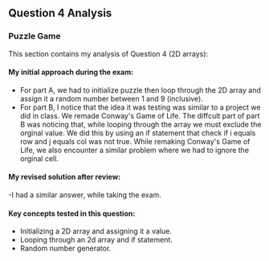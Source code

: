 ## Question 4 Analysis
### Puzzle Game

This section contains my analysis of Question 4 (2D arrays):

#### My initial approach during the exam:
- For part A, we had to initialize puzzle then loop through the 2D array and assign it a random number between 1 and 9 (inclusive). 
- For part B, I notice that the idea it was testing was similar to a project we did in class. We remade Conway's Game of Life. The diffcult part of part B was noticing that, while looping through the array we must exclude the orginal value. We did this by using an if statement that check if i equals row and j equals col was not true. While remaking Conway's Game of Life, we also encounter a similar problem where we had to ignore the orginal cell. 
  
#### My revised solution after review:
-I had a similar answer, while taking the exam.
  
#### Key concepts tested in this question:
- Initializing a 2D array and assigning it a value.
- Looping through an 2d array and if statement.
- Random number generator.

